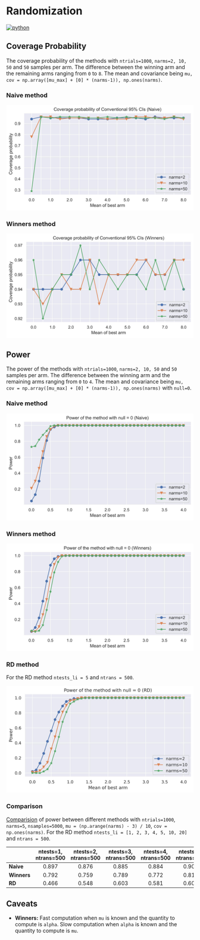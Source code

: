 # Randomization
<p>
    <a href="https://www.python.org/">
    <img src="https://img.shields.io/badge/python-v3-brightgreen.svg" alt="python"></a> &nbsp;
</p>

## Coverage Probability
The coverage probability of the methods with `ntrials=1000`, `narms=2, 10, 50` and `50` samples per arm. The difference between the winning arm and the remaining arms ranging from `0` to `8`. The mean and covariance being `mu, cov = np.array([mu_max] + [0] * (narms-1)), np.ones(narms)`.

### Naive method
![alt text](./__resources__/naive_coverage.jpg?raw=true "Title")

### Winners method
![alt text](./__resources__/winners_coverage.jpg?raw=true "Title")


## Power
The power of the methods with `ntrials=1000`, `narms=2, 10, 50` and `50` samples per arm. The difference between the winning arm and the remaining arms ranging from `0` to `4`. The mean and covariance being `mu, cov = np.array([mu_max] + [0] * (narms-1)), np.ones(narms)` with `null=0`. 

### Naive method
![alt text](./__resources__/naive_power.jpg?raw=true "Title")

### Winners method
![alt text](./__resources__/winners_power.jpg?raw=true "Title")

### RD method
For the RD method `ntests_li = 5` and `ntrans = 500`.

![alt text](./__resources__/rd_power.jpg?raw=true "Title")

### Comparison
<a href="./__results__/simulation" target="_blank">Comparision</a> of power between different methods with `ntrials=1000`, `narms=5`, `nsamples=5000`, `mu = (np.arange(narms) - 3) / 10`, `cov = np.ones(narms)`. For the RD method `ntests_li = [1, 2, 3, 4, 5, 10, 20]` and `ntrans = 500`.

|             | ntests=1, ntrans=500 | ntests=2, ntrans=500 | ntests=3, ntrans=500 | ntests=4, ntrans=500 | ntests=5, ntrans=500 | ntests=10, ntrans=500 | ntests=20, ntrans=500 |
|-------------|:--------------------:|:--------------------:|:--------------------:|:--------------------:|:--------------------:|:---------------------:|:---------------------:|
| **Naive**   |        0.897         |        0.876         |        0.885         |        0.884         |        0.906         |        0.416%         |        -0.001%        |
| **Winners** |        0.792         |        0.759         |        0.789         |        0.772         |        0.813         |         8.68          |         0.07          |
| **RD**      |        0.466         |        0.548         |        0.603         |        0.581         |        0.608         |         67.3%         |           /           |

## Caveats
- **Winners:** Fast computation when `mu` is known and the quantity to compute is `alpha`. Slow computation when `alpha` is known and the quantity to compute is `mu`.

